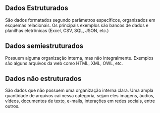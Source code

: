 ## Dados Estruturados
São dados formatados segundo parâmetros específicos, organizados em esquemas relacionais. Os principais exemplos são bancos de dados e planilhas eletrônicas (Excel, CSV, SQL, JSON, etc.)

## Dados semiestruturados
Possuem alguma organização interna, mas não integralmente. Exemplos são alguns arquivos da web como HTML, XML, OWL, etc.
## Dados não estruturados
São dados que não possuem uma organização interna clara. Uma ampla quantidade de arquivos cai nessa categoria, sejam eles imagens, áudios, vídeos, documentos de texto, e-mails, interações em redes sociais, entre outros.